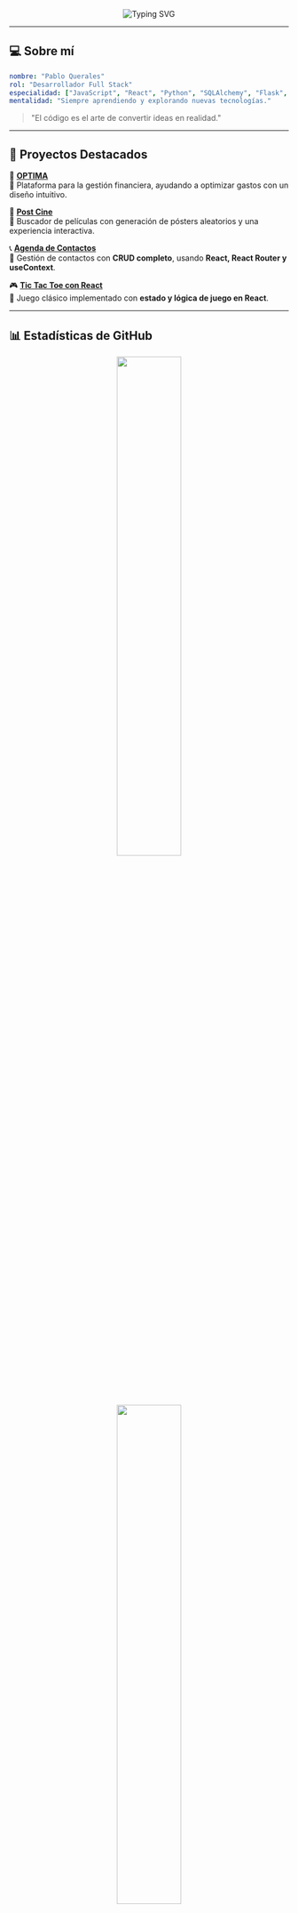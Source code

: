 <div align="center">
  <img src="https://readme-typing-svg.demolab.com?font=Fira+Code&size=28&duration=1000&pause=500&color=D4A017&center=true&vCenter=true&multiline=true&repeat=false&random=false&width=1000&height=120&lines=>_Soy+Pablo+Querales;>_Full+Stack+Developer" alt="Typing SVG" />
</div>

---

## 💻 Sobre mí

```yaml
nombre: "Pablo Querales"
rol: "Desarrollador Full Stack"
especialidad: ["JavaScript", "React", "Python", "SQLAlchemy", "Flask", "Postgres"]
mentalidad: "Siempre aprendiendo y explorando nuevas tecnologías."
```

> "El código es el arte de convertir ideas en realidad."

---

## 🎯 Proyectos Destacados

🌟 **[OPTIMA](https://github.com/PabloQuerales/optima-app)**  
📌 Plataforma para la gestión financiera, ayudando a optimizar gastos con un diseño intuitivo.

🎥 **[Post Cine](https://github.com/PabloQuerales/buscador-de-pel-culas-con-react)**  
📌 Buscador de películas con generación de pósters aleatorios y una experiencia interactiva.

📞 **[Agenda de Contactos](https://github.com/PabloQuerales/agenda-de-contactos)**  
📌 Gestión de contactos con **CRUD completo**, usando **React, React Router y useContext**.

🎮 **[Tic Tac Toe con React](https://github.com/PabloQuerales/tic-tac-toe-react)**  
📌 Juego clásico implementado con **estado y lógica de juego en React**.

---

## 📊 Estadísticas de GitHub

<p align="center">
  <img width="48%" src="https://github-readme-stats.vercel.app/api?username=PabloQuerales&show_icons=true&theme=monokai" />
</p>

<p align="center">
  <img width="48%" src="https://github-readme-stats.vercel.app/api/top-langs/?username=PabloQuerales&layout=compact&theme=monokai" />
</p>

---

## 🛠️ Tecnologías y Herramientas

<div align="center">
  <img src="https://skillicons.dev/icons?i=html,css,js,react,python,flask,postgresql,git,github,vscode" />
</div>

---

## 📞 Conéctate conmigo

Si te interesa la tecnología, el desarrollo web o simplemente intercambiar ideas, aquí me puedes encontrar:

📧 **Email:** [pabloquerales20@gmail.com](mailto:pabloquerales20@gmail.com)  
🏢 **LinkedIn:** [linkedin.com/in/pablo-querales](https://www.linkedin.com/in/pablo-querales)  
👨‍💻 **GitHub:** [github.com/PabloQuerales](https://github.com/PabloQuerales)

💡 Siempre abierto a conversaciones sobre tecnología y desarrollo de software.
